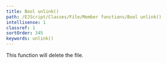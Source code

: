 ```yaml
---
title: Bool unlink()
path: /EJScript/Classes/File/Member functions/Bool unlink()
intellisense: 1
classref: 1
sortOrder: 345
keywords: unlink()
---
```


This function will delete the file.


